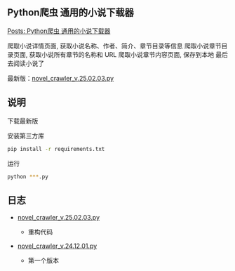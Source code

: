 ## Python爬虫 通用的小说下载器

[Posts: Python爬虫 通用的小说下载器](https://blog.ksable.top/2025/02/03/posts-python-pa-chong-tong-yong-de-xiao-shuo-xia-zai-qi/?keyword=%E5%B0%8F%E8%AF%B4)

爬取小说详情页面, 获取小说名称、作者、简介、章节目录等信息
爬取小说章节目录页面, 获取小说所有章节的名称和 URL
爬取小说章节内容页面, 保存到本地
最后去阅读小说了

最新版：[novel_crawler_v.25.02.03.py][3]

## 说明

下载最新版

安装第三方库

```bash
pip install -r requirements.txt
```

运行

```bash
python ***.py
```

## 日志
- [novel_crawler_v.25.02.03.py][3]
    - 重构代码

- [novel_crawler_v.24.12.01.py][2]
    - 第一个版本

[1]: https://github.com/God-2077/python-code/tree/main/novel_crawler/novel_crawler_v.24.12.01.py
[2]: https://github.com/God-2077/python-code/tree/main/ftp_server/novel_crawler/novel_crawler_v.24.12.01.py
[3]: https://github.com/God-2077/python-code/tree/main/ftp_server/novel_crawler/novel_crawler_v.25.02.03.py